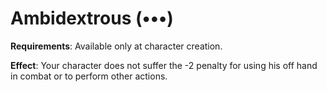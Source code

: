# Ambidextrous (•••)
**Requirements**: Available only at character creation.

**Effect**: Your character does not suffer the -2 penalty for
using his off hand in combat or to perform other actions.